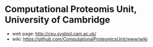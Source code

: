 # Computational Proteomis Unit, University of Cambridge

- web page: http://cpu.sysbiol.cam.ac.uk/
- wiki: https://github.com/ComputationalProteomicsUnit/www/wiki

